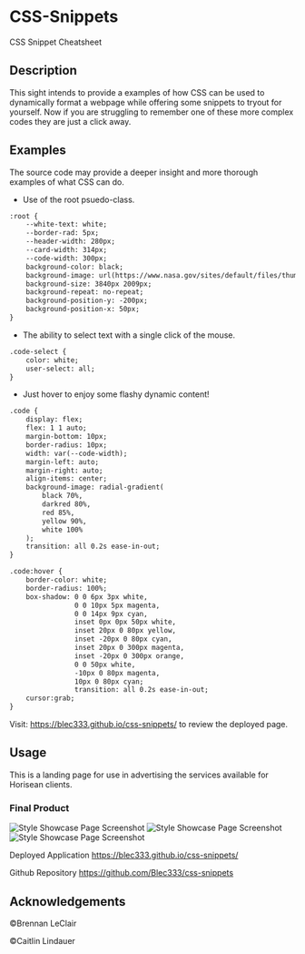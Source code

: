 # CSS-Snippets

CSS Snippet Cheatsheet

## Description 

This sight intends to provide a examples of how CSS can be used to dynamically format a webpage while offering some snippets to tryout for yourself.  Now if you are struggling to remember one of these more complex codes they are just a click away.

## Examples 

The source code may provide a deeper insight and more thorough examples of what CSS can do.

  * Use of the root psuedo-class.
```md
:root {
    --white-text: white;
    --border-rad: 5px;
    --header-width: 280px;
    --card-width: 314px;
    --code-width: 300px;
    background-color: black;
    background-image: url(https://www.nasa.gov/sites/default/files/thumbnails/image/telescope_alignment_evaluation_image_labeled.png);
    background-size: 3840px 2009px;
    background-repeat: no-repeat;
    background-position-y: -200px;
    background-position-x: 50px;
}
```

  * The ability to select text with a single click of the mouse.

```md
.code-select {
    color: white;
    user-select: all;
}
```

  * Just hover to enjoy some flashy dynamic content!

```md
.code {
    display: flex;
    flex: 1 1 auto;
    margin-bottom: 10px;
    border-radius: 10px;
    width: var(--code-width);
    margin-left: auto;
    margin-right: auto;
    align-items: center;
    background-image: radial-gradient(
        black 70%,
        darkred 80%,
        red 85%,
        yellow 90%,
        white 100%
    );
    transition: all 0.2s ease-in-out;
}
```
```md
.code:hover {
    border-color: white;
    border-radius: 100%;
    box-shadow: 0 0 6px 3px white,
                0 0 10px 5px magenta,
                0 0 14px 9px cyan,
                inset 0px 0px 50px white,
                inset 20px 0 80px yellow,
                inset -20px 0 80px cyan,
                inset 20px 0 300px magenta,
                inset -20px 0 300px orange,
                0 0 50px white,
                -10px 0 80px magenta,
                10px 0 80px cyan;
                transition: all 0.2s ease-in-out;
    cursor:grab;
}
```


Visit: https://blec333.github.io/css-snippets/ to review the deployed page.



## Usage 

This is a landing page for use in advertising the services available for Horisean clients.


### Final Product

<img title="CSS" alt="Style Showcase Page Screenshot" src="./assets/images/final-product.jpg">
<img title="CSS" alt="Style Showcase Page Screenshot" src="./assets/images/final-product2.jpg">
<img title="CSS" alt="Style Showcase Page Screenshot" src="./assets/images/final-product3.jpg">



Deployed Application
https://blec333.github.io/css-snippets/

Github Repository
https://github.com/Blec333/css-snippets




## Acknowledgements


©Brennan LeClair

©Caitlin Lindauer
